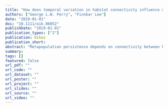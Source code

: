 ```yaml
---
title: "How does temporal variation in habitat connectivity influence metapopulation dynamics?"
authors: ["George L.W. Perry", "Finnbar Lee"]
date: "2019-01-01"
doi: "10.1111/oik.06052"
publishDate: "2019-01-01"
publication_types: ["2"]
publication: Oikos
publication_short:
abstract: "Metapopulation persistence depends on connectivity between habitat patches. While emphasis has been placed on the spatial dynamics of connectivity, much less has been placed on its short-term temporal dynamics. In many terrestrial and aquatic ecosystems, however, transient (short term) changes in connectivity occur as habitat patches are connected and disconnected due, for example, to climatic or hydrological variability. We evaluated the implications of transient connectivity using a networkbased metapopulation model and a series of scenarios representing temporal changes in connectivity. The transient loss of connectivity can influence metapopulation persistence, and more strongly autocorrelated temporal dynamics affect metapopulation persistence more severely. Given that many ecosystems experience short-term and temporary loss of habitat connectivity, it is important that these dynamics are adequately represented in metapopulation models; failing to do so may yield overly optimistic-estimates of metapopulation persistence in fragmented landscapes."
summary:
tags: []
featured: false
url_pdf: ""
url_code: ""
url_dataset: ""
url_poster: ""
url_project: ""
url_slides: ""
url_source: ""
url_video: ""
---
```

